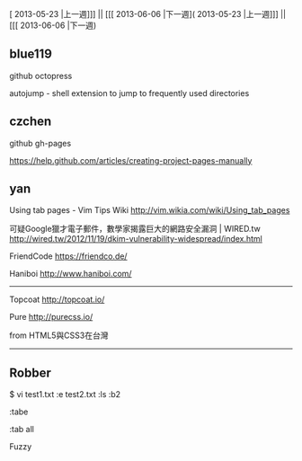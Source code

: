 [ 2013-05-23 |上一週]]] || [[[ 2013-06-06 |下一週]( 2013-05-23 |上一週]]] || [[[ 2013-06-06 |下一週)




## blue119


github octopress

autojump - shell extension to jump to frequently used directories


## czchen


github  gh-pages

<https://help.github.com/articles/creating-project-pages-manually>

## yan


Using tab pages - Vim Tips Wiki
<http://vim.wikia.com/wiki/Using_tab_pages>

可疑Google獵才電子郵件，數學家揭露巨大的網路安全漏洞 | WIRED.tw
<http://wired.tw/2012/11/19/dkim-vulnerability-widespread/index.html>



FriendCode
<https://friendco.de/>

Haniboi
<http://www.haniboi.com/>


------

Topcoat
<http://topcoat.io/>

Pure
<http://purecss.io/>

from HTML5與CSS3在台灣

------



## Robber


$ vi test1.txt
:e test2.txt
:ls
:b2

:tabe

:tab all

Fuzzy